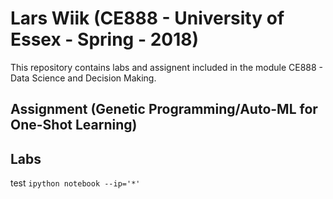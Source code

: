 # Lars Wiik (CE888 - University of Essex - Spring - 2018)

This repository contains labs and assignent included in the module CE888 - Data Science and Decision Making.

## Assignment (Genetic Programming/Auto-ML for One-Shot Learning)




## Labs

 test `ipython notebook --ip='*'`

